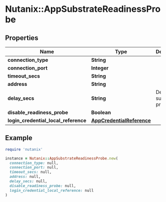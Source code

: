 # Nutanix::AppSubstrateReadinessProbe

## Properties

| Name | Type | Description | Notes |
| ---- | ---- | ----------- | ----- |
| **connection_type** | **String** |  | [optional] |
| **connection_port** | **Integer** |  | [optional] |
| **timeout_secs** | **String** |  | [optional] |
| **address** | **String** |  | [optional] |
| **delay_secs** | **String** | Delay after substrate provision. | [optional] |
| **disable_readiness_probe** | **Boolean** |  | [optional] |
| **login_credential_local_reference** | [**AppCredentialReference**](AppCredentialReference.md) |  | [optional] |

## Example

```ruby
require 'nutanix'

instance = Nutanix::AppSubstrateReadinessProbe.new(
  connection_type: null,
  connection_port: null,
  timeout_secs: null,
  address: null,
  delay_secs: null,
  disable_readiness_probe: null,
  login_credential_local_reference: null
)
```

